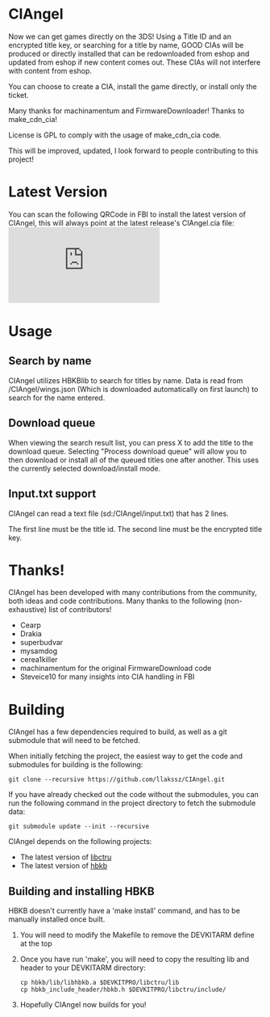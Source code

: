 # CIAngel


Now we can get games directly on the 3DS!
Using a Title ID and an encrypted title key, or searching for a title by name, GOOD CIAs will be produced or directly installed that can be redownloaded from eshop and updated from eshop if new content comes out. These CIAs will not interfere with content from eshop.

You can choose to create a CIA, install the game directly, or install only the ticket.



Many thanks for machinamentum and FirmwareDownloader! Thanks to make_cdn_cia!

License is GPL to comply with the usage of make_cdn_cia code.


This will be improved, updated, I look forward to people contributing to this project!

# Latest Version
You can scan the following QRCode in FBI to install the latest version of CIAngel, this will always point at the latest release's CIAngel.cia file:  
![CIAngel.cia](https://thedgtl.net/3ds/CIAngel.php?cachebust=2)

# Usage
## Search by name
CIAngel utilizes HBKBlib to search for titles by name. Data is read from /CIAngel/wings.json (Which is downloaded automatically on first launch) to search for the name entered.

## Download queue
When viewing the search result list, you can press X to add the title to the download queue. Selecting "Process download queue" will allow you to then download or install all of the queued titles one after another. This uses the currently selected download/install mode.

## Input.txt support
CIAngel can read a text file (sd:/CIAngel/input.txt) that has 2 lines.

The first line must be the title id.
The second line must be the encrypted title key.

# Thanks!
CIAngel has been developed with many contributions from the community, both ideas and code contributions. Many thanks to the following (non-exhaustive) list of contributors!
* Cearp
* Drakia
* superbudvar
* mysamdog
* cerea1killer
* machinamentum for the original FirmwareDownload code
* Steveice10 for many insights into CIA handling in FBI

# Building
CIAngel has a few dependencies required to build, as well as a git submodule that will need to be fetched.

When initially fetching the project, the easiest way to get the code and submodules for building is the following:

`git clone --recursive https://github.com/llakssz/CIAngel.git`

If you have already checked out the code without the submodules, you can run the following command in the project directory to fetch the submodule data:

`git submodule update --init --recursive`

CIAngel depends on the following projects:
- The latest version of [libctru](https://github.com/smealum/ctrulib)
- The latest version of [hbkb](https://gbatemp.net/threads/hbkblib-a-3ds-keyboard-library.397568/)

## Building and installing HBKB
HBKB doesn't currently have a 'make install' command, and has to be manually installed once built.

1. You will need to modify the Makefile to remove the DEVKITARM define at the top
2. Once you have run 'make', you will need to copy the resulting lib and header to your DEVKITARM directory:

   `cp hbkb/lib/libhbkb.a $DEVKITPRO/libctru/lib`  
   `cp hbkb_include_header/hbkb.h $DEVKITPRO/libctru/include/`  
3. Hopefully CIAngel now builds for you!
